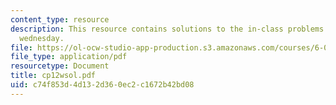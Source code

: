 ```yaml
---
content_type: resource
description: This resource contains solutions to the in-class problems for week 12,
  wednesday.
file: https://ol-ocw-studio-app-production.s3.amazonaws.com/courses/6-042j-mathematics-for-computer-science-fall-2005/c74f853d4d132d360ec2c1672b42bd08_cp12wsol.pdf
file_type: application/pdf
resourcetype: Document
title: cp12wsol.pdf
uid: c74f853d-4d13-2d36-0ec2-c1672b42bd08
---
```

